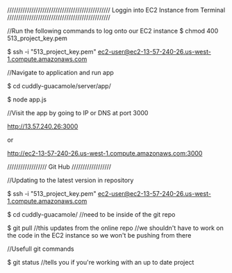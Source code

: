 ///////////////////////////////////////////////
    Loggin into EC2 Instance from Terminal
///////////////////////////////////////////////

//Run the following commands to log onto our EC2 instance
$ chmod 400 513_project_key.pem

$ ssh -i "513_project_key.pem" ec2-user@ec2-13-57-240-26.us-west-1.compute.amazonaws.com

//Navigate to application and run app

$ cd cuddly-guacamole/server/app/

$ node app.js

//Visit the app by going to IP or DNS at port 3000

http://13.57.240.26:3000

or

http://ec2-13-57-240-26.us-west-1.compute.amazonaws.com:3000




//////////////////
      Git Hub
//////////////////

//Updating to the latest version in repository

$ ssh -i "513_project_key.pem" ec2-user@ec2-13-57-240-26.us-west-1.compute.amazonaws.com

$ cd cuddly-guacamole/      //need to be inside of the git repo

$ git pull                  //this updates from the online repo
//we shouldn't have to work on the code in the EC2 instance so we won't be pushing from there

//Usefull git commands

$ git status //tells you if you're working with an up to date project
